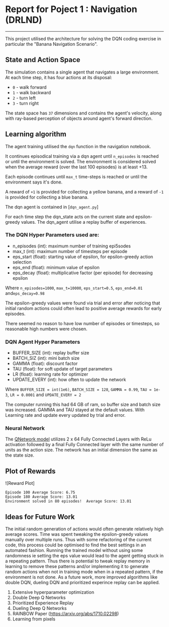 # Report for Poject 1 : Navigation (DRLND)
---
This project utilised the architecture for solving the DQN coding exercise in particular the "Banana Navigation Scenario".

## State and Action Space
The simulation contains a single agent that navigates a large environment.  At each time step, it has four actions at its disposal:
- `0` - walk forward
- `1` - walk backward
- `2` - turn left
- `3` - turn right

The state space has `37` dimensions and contains the agent's velocity, along with ray-based perception of objects around agent's forward direction.  


## Learning algorithm

The agent training utilised the `dqn` function in the navigation notebook.

It continues episodical training via a dqn agent until `n_episodes` is reached or until the environment is solved. The environment is considered solved when the average reward (over the last 100 episodes) is at least +13.

Each episode continues until `max_t` time-steps is reached or until the environment says it's done.

A reward of `+1` is provided for collecting a yellow banana, and a reward of `-1` is provided for collecting a blue banana.

The dqn agent is contained in [`dqn_agent.py`]

For each time step the dqn_state acts on the current state and epsilon-greedy values. The dqn_agent utilise a replay buffer of experiences.

### The DQN Hyper Parameters used are:

- n_episodes (int): maximum number of training epi5sodes
- max_t (int): maximum number of timesteps per episode
- eps_start (float): starting value of epsilon, for epsilon-greedy action selection
- eps_end (float): minimum value of epsilon
- eps_decay (float): multiplicative factor (per episode) for decreasing epsilon

Where
`n_episodes=1000`, `max_t=10000`, `eps_start=0.5`, `eps_end=0.01` and`eps_decay=0.98`

The epsilon-greedy values were found via trial and error after noticing that initial random actions could often lead to positive average rewards for early episodes.

There seemed no reason to have low number of episodes or timesteps, so reasonable high numbers were chosen.

### DQN Agent Hyper Parameters

- BUFFER_SIZE (int): replay buffer size
- BATCH_SIZ (int): mini batch size
- GAMMA (float): discount factor
- TAU (float): for soft update of target parameters
- LR (float): learning rate for optimizer
- UPDATE_EVERY (int): how often to update the network

Where
`BUFFER_SIZE = int(1e6)`, `BATCH_SIZE = 128`, `GAMMA = 0.99`, `TAU = 1e-3`, `LR = 0.0001` and `UPDATE_EVERY = 2`  

The computer running this had 64 GB of ram, so buffer size and batch size was increased. GAMMA and TAU stayed at the default values. With Learning rate and update every updated by trial and error.

### Neural Network
The [QNetwork model](model.py) utilizes 2 x 64 Fully Connected Layers with ReLu activation followed by a final Fully Connected layer with the same number of units as the action size. The network has an initial dimension the same as the state size.   

## Plot of Rewards

![Reward Plot]

```
Episode 100	Average Score: 6.75
Episode 180	Average Score: 13.01
Environment solved in 80 episodes!	Average Score: 13.01
```

## Ideas for Future Work

The initial random generation of actions would often generate relatively high average scores. Time was spent tweaking the epsilon-greedy values manually over multiple runs. Thus with some refactoring of the current code, this process could be optimised to find the best settings in an automated fashion.
Running the trained model without using some randomness ie setting the eps value would lead to the agent getting stuck in a repeating pattern. Thus there is potential to tweak replay memory in learning to remove these patterns and/or implementing it to generate random actions when not in training mode when in a repeated pattern, if the environment is not done.
As a future work, more improved algorithms like double DQN, dueling DQN and prioritized experince replay can be applied.

1. Extensive hyperparameter optimization
2. Double Deep Q Networks
3. Prioritized Experience Replay
4. Dueling Deep Q Networks
5. RAINBOW Paper (https://arxiv.org/abs/1710.02298)
6. Learning from pixels

